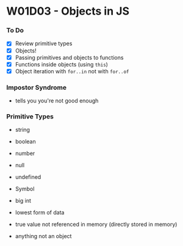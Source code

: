 # W01D03 - Objects in JS

### To Do
- [x] Review primitive types
- [x] Objects!
- [x] Passing primitives and objects to functions
- [x] Functions inside objects (using `this`)
- [x] Object iteration with `for..in` not with `for..of`

### Impostor Syndrome
* tells you you're not good enough

### Primitive Types
* string
* boolean
* number
* null
* undefined

* Symbol
* big int

* lowest form of data
* true value not referenced in memory (directly stored in memory)
* anything not an object











